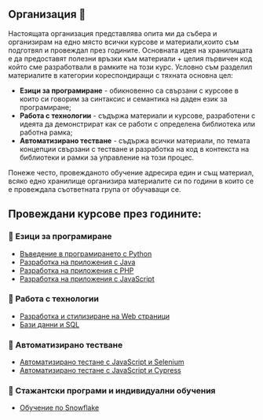 ## Организация 👋

Настоящата организация представлява опита ми да събера и организирам на едно място всички курсове и материали,които съм подготвял и провеждал през годините. Основната идея на хранилищата е да предоставят полезни връзки към материали + целия първичен код който сме разработвали в рамките на този курс. 
Условно съм разделил материалите в категории кореспондиращи с тяхната основна цел:
- **Езици за програмиране** - обикновенно са свързани с курсове в които си говорим за синтаксис и семантика на даден език за програмиране;
- **Работа с технологии** - съдържа материали и курсове, разработени с идеята да демонстрират как се работи с определена библиотека или работна рамка;
- **Автоматизирано тестване** - съдържа всички материали, по темата концепции свързани с тестване и разработка на код в контекста на библиотеки и рамки за управление на този процес.

Понеже често, провежданото обучение адресира един и същ материал, всяко едно хранилище организира материалите си по години в които се е провеждала съответната група от обучаващи се.

## **Провеждани курсове през годините:**

### 🚀 Езици за програмиране
- [Въведение в програмирането с Python](https://github.com/mihail-petrov-courses-private/python)
- [Разработка на приложения с Java](https://github.com/mihail-petrov-courses-private/java)
- [Разработка на приложения с PHP](https://github.com/mihail-petrov-courses-private/php)
- [Разработка на приложения с JavaScript](https://github.com/mihail-petrov-courses-private/js)

### 🚀 Работа с технологии
- [Разработка и стилизиране на Web страници](https://github.com/mihail-petrov-courses-private/html_css)
- [Бази данни и SQL](https://github.com/mihail-petrov-courses-private/sql)

### 🚀 Автоматизирано тестване
- [Автоматизирано тестане с JavaScript и Selenium](https://github.com/mihail-petrov-courses-private/automation-qa)
- [Автоматизирано тестане с JavaScript и Cypress](https://github.com/mihail-petrov-courses-private/automation-qa-siemens)

### 🚀 Стажантски програми и индивидуални обучения
- [Обучение по Snowflake](https://github.com/mihail-petrov-courses-private/snowflake)
